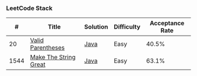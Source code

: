### LeetCode Stack


| #    | Title | Solution                         | Difficulty | Acceptance Rate |
|------| ----- |----------------------------------|------------|-----------------|
| 20   |[Valid Parentheses](https://leetcode.com/problems/valid-parentheses)| [Java](ValidParentheses.java) | Easy       | 40.5%           |
| 1544 |[Make The String Great](https://leetcode.com/problems/make-the-string-great)| [Java](MakeTheStringGreat.java) | Easy       | 63.1%           |

